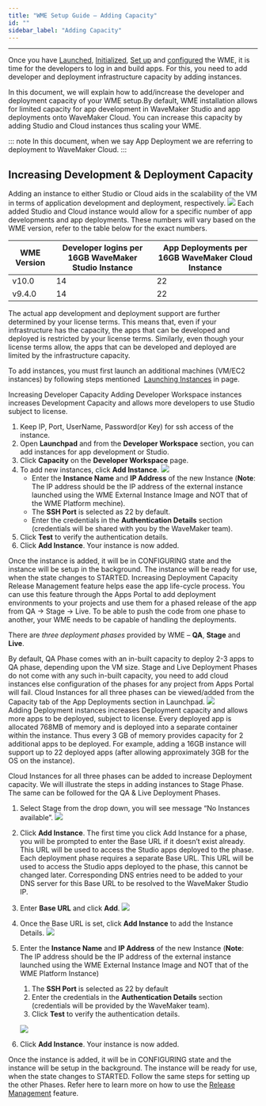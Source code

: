 ```yaml
---
title: "WME Setup Guide – Adding Capacity"
id: ""
sidebar_label: "Adding Capacity"
---
```

---

Once you have [Launched](/learn/installation/wme-setup-guide-launch-initialize/#launch-wme), [Initialized](/learn/installation/wme-setup-guide-launch-initialize/#initialize-wme), [Set up](/learn/installation/wme-setup-guide-access-setting/#setting-up-wme) and [configured](/learn/installation/wme-setup-guide-configuration/) the WME, it is time for the developers to log in and build apps. For this, you need to add developer and deployment infrastructure capacity by adding instances.

In this document, we will explain how to add/increase the developer and deployment capacity of your WME setup.By default, WME installation allows for limited capacity for app development in WaveMaker Studio and app deployments onto WaveMaker Cloud. You can increase this capacity by adding Studio and Cloud instances thus scaling your WME.

::: note
In this document, when we say App Deployment we are referring to deployment to WaveMaker Cloud.
:::

## Increasing Development & Deployment Capacity

Adding an instance to either Studio or Cloud aids in the scalability of the VM in terms of application development and deployment, respectively. [![](/learn/assets/WME_instance.png)](/learn/assets/WME_instance.png) Each added Studio and Cloud instance would allow for a specific number of app developments and app deployments. These numbers will vary based on the WME version, refer to the table below for the exact numbers.

| WME Version | Developer logins per 16GB WaveMaker Studio Instance | App Deployments per 16GB WaveMaker Cloud Instance |
| --- | --- | --- |
| v10.0 | 14 | 22 |
| v9.4.0 | 14 | 22 |

The actual app development and deployment support are further determined by your license terms. This means that, even if your infrastructure has the capacity, the apps that can be developed and deployed is restricted by your license terms. Similarly, even though your license terms allow, the apps that can be developed and deployed are limited by the infrastructure capacity.

To add instances, you must first launch an additional machines (VM/EC2 instances) by following steps mentioned  [Launching Instances](/learn/installation/wme-setup-guide-launch-initialize/) in page.

Increasing Developer Capacity Adding Developer Workspace instances increases Development Capacity and allows more developers to use Studio subject to license.

1. Keep IP, Port, UserName, Password(or Key) for ssh access of the instance.
2. Open **Launchpad** and from the **Developer Workspace** section, you can add instances for app development or Studio.
3. Click **Capacity** on the **Developer Workspace** page.
4. To add new instances, click **Add Instance**. [![](/learn/assets/WME_st_instance1.png)](/learn/assets/WME_st_instance1.png)
    - Enter the **Instance Name** and **IP Address** of the new Instance (**Note**: The IP address should be the IP address of the external instance launched using the WME External Instance Image and NOT that of the WME Platform mechine).
    - The **SSH Port** is selected as 22 by default.
    - Enter the credentials in the **Authentication Details** section (credentials will be shared with you by the WaveMaker team).
5. Click **Test** to verify the authentication details.
6. Click **Add Instance**. Your instance is now added.

Once the instance is added, it will be in CONFIGURING state and the instance will be setup in the background. The instance will be ready for use, when the state changes to STARTED. Increasing Deployment Capacity Release Management feature helps ease the app life-cycle process. You can use this feature through the Apps Portal to add deployment environments to your projects and use them for a phased release of the app from QA -> Stage -> Live. To be able to push the code from one phase to another, your WME needs to be capable of handling the deployments.

There are _three deployment phases_ provided by WME – **QA**, **Stage** and **Live**.

By default, QA Phase comes with an in-built capacity to deploy 2-3 apps to QA phase, depending upon the VM size. Stage and Live Deployment Phases do not come with any such in-built capacity, you need to add cloud instances else configuration of the phases for any project from Apps Portal will fail. Cloud Instances for all three phases can be viewed/added from the Capacity tab of the App Deployments section in Launchpad. [![](/learn/assets/WME_st_instance3.png)](/learn/assets/WME_st_instance3.png) Adding Deployment instances increases Deployment capacity and allows more apps to be deployed, subject to license. Every deployed app is allocated 768MB of memory and is deployed into a separate container within the instance. Thus every 3 GB of memory provides capacity for 2 additional apps to be deployed. For example, adding a 16GB instance will support up to 22 deployed apps (after allowing approximately 3GB for the OS on the instance).

Cloud Instances for all three phases can be added to increase Deployment capacity. We will illustrate the steps in adding instances to Stage Phase. The same can be followed for the QA & Live Deployment Phases.

1. Select Stage from the drop down, you will see message “No Instances available”. [![](/learn/assets/WME_st_instance4.png)](/learn/assets/WME_st_instance4.png)
2. Click **Add Instance**. The first time you click Add Instance for a phase, you will be prompted to enter the Base URL if it doesn’t exist already. This URL will be used to access the Studio apps deployed to the phase. Each deployment phase requires a separate Base URL. This URL will be used to access the Studio apps deployed to the phase, this cannot be changed later. Corresponding DNS entries need to be added to your DNS server for this Base URL to be resolved to the WaveMaker Studio IP.
3. Enter **Base URL** and click **Add**. [![](/learn/assets/WME_st_instance5.png)](/learn/assets/WME_st_instance5.png)
4. Once the Base URL is set, click **Add Instance** to add the Instance Details. [![](/learn/assets/WME_st_instance6.png)](/learn/assets/WME_st_instance6.png)
5. Enter the **Instance Name** and **IP Address** of the new Instance (**Note**: The IP address should be the IP address of the external instance launched using the WME External Instance Image and NOT that of the WME Platform Instance)
    
    1. The **SSH Port** is selected as 22 by default
    2. Enter the credentials in the **Authentication Details** section (credentials will be provided by the WaveMaker team).
    3. Click **Test** to verify the authentication details.
    
    [![](/learn/assets/WME_st_instance7.png)](/learn/assets/WME_st_instance7.png)
6. Click **Add Instance**. Your instance is now added.

Once the instance is added, it will be in CONFIGURING state and the instance will be setup in the background. The instance will be ready for use, when the state changes to STARTED. Follow the same steps for setting up the other Phases. Refer here to learn more on how to use the [Release Management](/learn/app-development/deployment/release-management/) feature.


